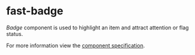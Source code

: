 # fast-badge
*Badge* component is used to highlight an item and attract attention or flag status.

For more information view the [component specification](../../../fast-foundation/src/badge/badge.spec.md).